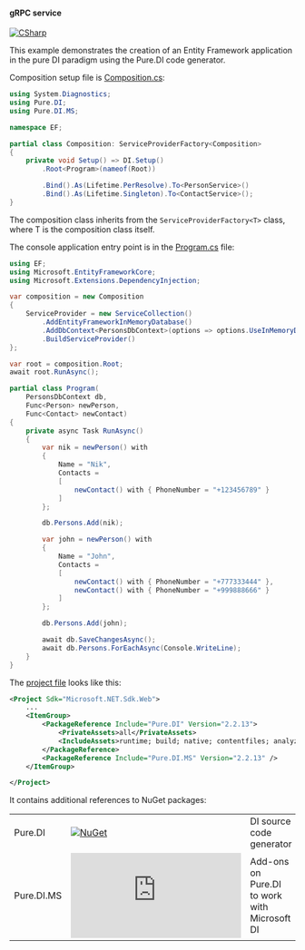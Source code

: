 #### gRPC service

[![CSharp](https://img.shields.io/badge/C%23-code-blue.svg)](/samples/EF)

This example demonstrates the creation of an Entity Framework application in the pure DI paradigm using the Pure.DI code generator.

Composition setup file is [Composition.cs](/samples/EF/Composition.cs):

```c#
using System.Diagnostics;
using Pure.DI;
using Pure.DI.MS;

namespace EF;

partial class Composition: ServiceProviderFactory<Composition>
{
    private void Setup() => DI.Setup()
        .Root<Program>(nameof(Root))

        .Bind().As(Lifetime.PerResolve).To<PersonService>()
        .Bind().As(Lifetime.Singleton).To<ContactService>();
}
```

The composition class inherits from the `ServiceProviderFactory<T>` class, where T is the composition class itself.

The console application entry point is in the [Program.cs](/samples/EF/Program.cs) file:

```c#
using EF;
using Microsoft.EntityFrameworkCore;
using Microsoft.Extensions.DependencyInjection;

var composition = new Composition
{
    ServiceProvider = new ServiceCollection()
        .AddEntityFrameworkInMemoryDatabase()
        .AddDbContext<PersonsDbContext>(options => options.UseInMemoryDatabase("Database of persons"))
        .BuildServiceProvider()
};

var root = composition.Root;
await root.RunAsync();

partial class Program(
    PersonsDbContext db,
    Func<Person> newPerson,
    Func<Contact> newContact)
{
    private async Task RunAsync()
    {
        var nik = newPerson() with
        {
            Name = "Nik",
            Contacts =
            [
                newContact() with { PhoneNumber = "+123456789" }
            ]
        };

        db.Persons.Add(nik);

        var john = newPerson() with
        {
            Name = "John",
            Contacts =
            [
                newContact() with { PhoneNumber = "+777333444" },
                newContact() with { PhoneNumber = "+999888666" }
            ]
        };

        db.Persons.Add(john);

        await db.SaveChangesAsync();
        await db.Persons.ForEachAsync(Console.WriteLine);
    }
}
```

The [project file](/samples/EF/EF.csproj) looks like this:

```xml
<Project Sdk="Microsoft.NET.Sdk.Web">
    ...
    <ItemGroup>
        <PackageReference Include="Pure.DI" Version="2.2.13">
            <PrivateAssets>all</PrivateAssets>
            <IncludeAssets>runtime; build; native; contentfiles; analyzers; buildtransitive</IncludeAssets>
        </PackageReference>
        <PackageReference Include="Pure.DI.MS" Version="2.2.13" />
    </ItemGroup>

</Project>
```

It contains additional references to NuGet packages:

|            |                                                                                                  |                                              |
|------------|--------------------------------------------------------------------------------------------------|:---------------------------------------------|
| Pure.DI    | [![NuGet](https://img.shields.io/nuget/v/Pure.DI)](https://www.nuget.org/packages/Pure.DI)       | DI source code generator                     |
| Pure.DI.MS | [![NuGet](https://img.shields.io/nuget/v/Pure.DI.MS)](https://www.nuget.org/packages/Pure.DI.MS) | Add-ons on Pure.DI to work with Microsoft DI |
